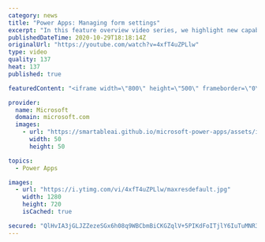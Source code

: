```yaml
---
category: news
title: "Power Apps: Managing form settings"
excerpt: "In this feature overview video series, we highlight new capabilities included in the latest update to Microsoft Power Apps.  Improvements to Microsoft Power Apps for managing form settings and events allow users to set various features on a form in the new modern designer.   Get the most out of Power"
publishedDateTime: 2020-10-29T18:18:14Z
originalUrl: "https://youtube.com/watch?v=4xfT4uZPLlw"
type: video
quality: 137
heat: 137
published: true

featuredContent: "<iframe width=\"800\" height=\"500\" frameborder=\"0\" src=\"https://www.youtube.com/embed/4xfT4uZPLlw\" allow=\"accelerometer; autoplay; encrypted-media; gyroscope; picture-in-picture\" allowfullscreen></iframe>"

provider:
  name: Microsoft
  domain: microsoft.com
  images:
    - url: "https://smartableai.github.io/microsoft-power-apps/assets/images/organizations/microsoft.com-50x50.jpg"
      width: 50
      height: 50

topics:
  - Power Apps

images:
  - url: "https://i.ytimg.com/vi/4xfT4uZPLlw/maxresdefault.jpg"
    width: 1280
    height: 720
    isCached: true

secured: "QlHvIA3jGLJZZezeSGx6h08q9WBCbmBiCKGZqlV+5PIKdFoITjlY6IuTuMNR3s7PV79JKb1qGiEXs0tDX4de3Oi+xCLnyQb+slRrjmERExBfDrfLBfec8i0FuoryZW4lQwq86fQS1aWJDEni4EohsdRmldxXWlctsor/KQXe/95jj6epPzY6QLvzZ/fMxEf/W1kVf6TVdeSMwHR7x4GoZiDixWWcSKlwNpg9MyufmYtdv7oz2a/yAZFAOZyk66lYWIsA+u5fkF43yQu8YUo0tqUO9eU8E753hzqk9jb3LWeZj7hyhuPvitCjYE9cmJKqqsTG2oOep/3XRxV6mA9wX8jCtcfKM89UZcUVEO2sdogrKQolhB9N4XI7qagbhacu67hKoGwQUyz5g6ACxrd2abxWXn3Q6OJZwrMArmYkJ/mHc4i/XQVP/mN/gFtVvhMs;RxuIIuuAddCe8k8Nr7x3yg=="
---
```


